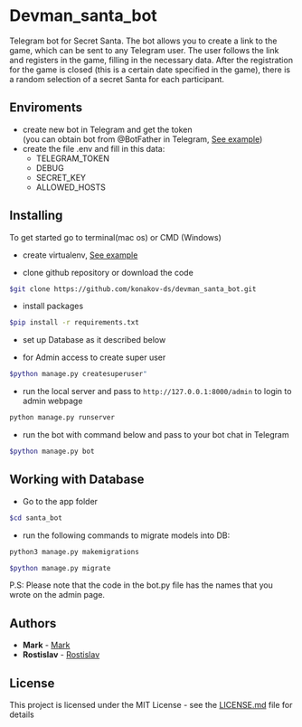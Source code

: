 # Devman_santa_bot

Telegram bot for Secret Santa. 
The bot allows you to create a link to the game, which can be sent to any Telegram user.
The user follows the link and registers in the game, filling in the necessary data. After the registration for the game is closed (this is a certain date specified in the game), there is a random selection of a secret Santa for each participant.


## Enviroments

- create new bot in Telegram and get the token   
  (you can obtain bot from @BotFather in Telegram, [See example](https://telegra.ph/Awesome-Telegram-Bot-11-11))
- create the file .env and fill in this data:
  - TELEGRAM_TOKEN
  - DEBUG
  - SECRET_KEY
  - ALLOWED_HOSTS


## Installing

To get started go to terminal(mac os) or CMD (Windows)
- create virtualenv, [See example](https://python-scripts.com/virtualenv)

- clone github repository or download the code

```bash
$git clone https://github.com/konakov-ds/devman_santa_bot.git
```

- install packages

```bash
$pip install -r requirements.txt
```
  
- set up Database as it described below

- for Admin access to create super user 

```bash
$python manage.py createsuperuser"
```

- run the local server and pass to `http://127.0.0.1:8000/admin` to login to admin webpage
```bash
python manage.py runserver
```

- run the bot with command below and pass to your bot chat in Telegram

```bash
$python manage.py bot
```

## Working with Database 
- Go to the app folder

```bash
$cd santa_bot
```

- run the following commands to migrate models into DB:
```bash
python3 manage.py makemigrations
```

```bash
$python manage.py migrate 
```


P.S: Please note that the code in the bot.py file has the names that you wrote on the admin page.

## Authors

* **Mark** - [Mark](https://github.com/konakov-ds)
* **Rostislav** - [Rostislav](https://github.com/Rostwik)

## License

This project is licensed under the MIT License - see the [LICENSE.md](LICENSE.md) file for details


